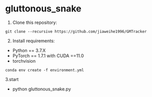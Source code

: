 # gluttonous_snake
1. Clone this repository:
```clone
git clone --recursive https://github.com/jiaweihe1996/GMTracker
```
2. Install requirements:
- Python == 3.7.X
- PyTorch == 1.7.1 with CUDA ==11.0 
- torchvision 
```setup
conda env create -f environment.yml
```
3.start
- python gluttonous_snake.py
